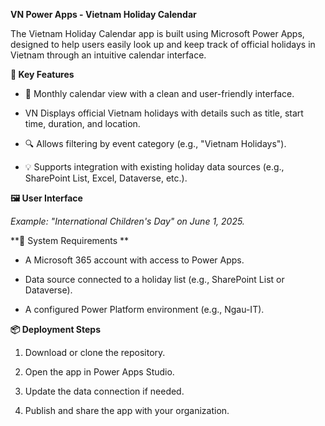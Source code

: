 **VN Power Apps - Vietnam Holiday Calendar**

The Vietnam Holiday Calendar app is built using Microsoft Power Apps, designed to help users easily look up and keep track of official holidays in Vietnam through an intuitive calendar interface.

**🎯 Key Features**

  - 📅 Monthly calendar view with a clean and user-friendly interface.

  - VN Displays official Vietnam holidays with details such as title, start time, duration, and location.

  - 🔍 Allows filtering by event category (e.g., "Vietnam Holidays").

  - 💡 Supports integration with existing holiday data sources (e.g., SharePoint List, Excel, Dataverse, etc.).

**🖼 User Interface**

  _Example: "International Children's Day" on June 1, 2025._

**🔧 System Requirements
**
  - A Microsoft 365 account with access to Power Apps.

  - Data source connected to a holiday list (e.g., SharePoint List or Dataverse).

  - A configured Power Platform environment (e.g., Ngau-IT).

**📦 Deployment Steps**

1.	Download or clone the repository.
   
2.	Open the app in Power Apps Studio.
   
3.	Update the data connection if needed.
   
4.	Publish and share the app with your organization.
